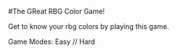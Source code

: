 #The GReat RBG Color Game!

Get to know your rbg colors by playing this game.

Game Modes: Easy // Hard


